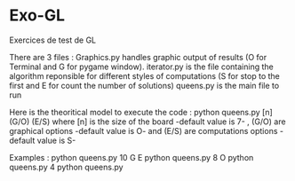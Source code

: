# Exo-GL
Exercices de test de GL

There are 3 files : Graphics.py handles graphic output of results (O for Terminal and G for pygame window).
                    iterator.py is the file containing the algorithm reponsible for different styles of computations (S for stop to the first and E for count the number of solutions)
                    queens.py is the main file to run
                    
Here is the theoritical model to execute the code :
  python queens.py [n] (G/O) (E/S)
    where [n] is the size of the board -default value is 7- , (G/O) are graphical options -default value is O- and (E/S) are computations options -default value is S-
    
Examples : 
  python queens.py 10 G E
  python queens.py 8 O
  python queens.py 4
  python queens.py
